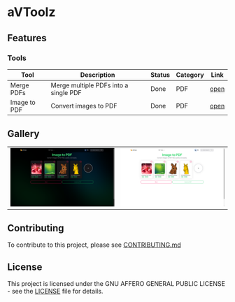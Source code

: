 # aVToolz

## Features

### Tools

| Tool         | Description                           | Status | Category | Link                                           |
| ------------ | ------------------------------------- | ------ | -------- | ---------------------------------------------- |
| Merge PDFs   | Merge multiple PDFs into a single PDF | Done   | PDF      | [open](https://avtoolz.com/tools/merge-pdf)    |
| Image to PDF | Convert images to PDF                 | Done   | PDF      | [open](https://avtoolz.com/tools/image-to-pdf) |

## Gallery

|                               |                               |
| ----------------------------- | ----------------------------- |
| ![1](./archive/gallery/1.png) | ![2](./archive/gallery/2.png) |

## Contributing

To contribute to this project, please see [CONTRIBUTING.md](./CONTRIBUTING.md)

## License

This project is licensed under the GNU AFFERO GENERAL PUBLIC LICENSE - see the [LICENSE](./LICENSE) file for details.
